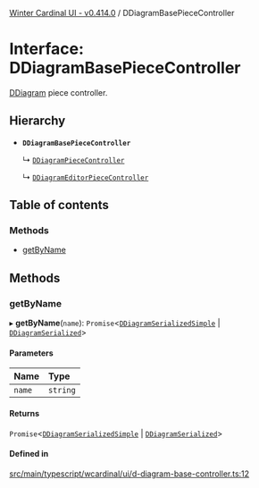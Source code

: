 [Winter Cardinal UI - v0.414.0](../index.md) / DDiagramBasePieceController

# Interface: DDiagramBasePieceController

[DDiagram](../classes/DDiagram.md) piece controller.

## Hierarchy

- **`DDiagramBasePieceController`**

  ↳ [`DDiagramPieceController`](DDiagramPieceController.md)

  ↳ [`DDiagramEditorPieceController`](DDiagramEditorPieceController.md)

## Table of contents

### Methods

- [getByName](DDiagramBasePieceController.md#getbyname)

## Methods

### getByName

▸ **getByName**(`name`): `Promise`\<[`DDiagramSerializedSimple`](DDiagramSerializedSimple.md) \| [`DDiagramSerialized`](DDiagramSerialized.md)\>

#### Parameters

| Name | Type |
| :------ | :------ |
| `name` | `string` |

#### Returns

`Promise`\<[`DDiagramSerializedSimple`](DDiagramSerializedSimple.md) \| [`DDiagramSerialized`](DDiagramSerialized.md)\>

#### Defined in

[src/main/typescript/wcardinal/ui/d-diagram-base-controller.ts:12](https://github.com/winter-cardinal/winter-cardinal-ui/blob/v0.414.0/src/main/typescript/wcardinal/ui/d-diagram-base-controller.ts#L12)

